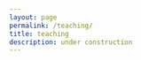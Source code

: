 ```yaml
---
layout: page
permalink: /teaching/
title: teaching
description: under construction
---
```



